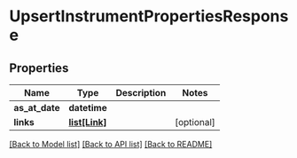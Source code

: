 # UpsertInstrumentPropertiesResponse

## Properties
Name | Type | Description | Notes
------------ | ------------- | ------------- | -------------
**as_at_date** | **datetime** |  | 
**links** | [**list[Link]**](Link.md) |  | [optional] 

[[Back to Model list]](../README.md#documentation-for-models) [[Back to API list]](../README.md#documentation-for-api-endpoints) [[Back to README]](../README.md)


